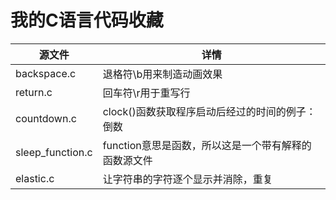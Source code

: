 # 我的C语言代码收藏

|源文件|详情|
|---|---|
|backspace.c|退格符\\b用来制造动画效果|
|return.c|回车符\\r用于重写行|
|countdown.c|clock()函数获取程序启动后经过的时间的例子：倒数|
|sleep_function.c|function意思是函数，所以这是一个带有解释的函数源文件|
|elastic.c|让字符串的字符逐个显示并消除，重复|
